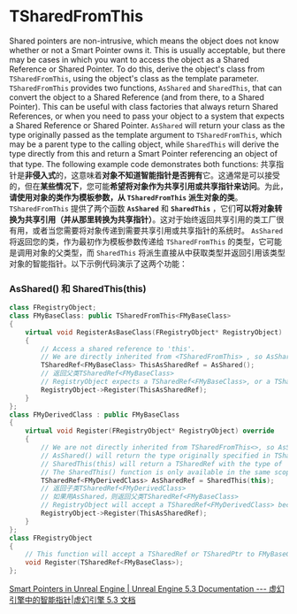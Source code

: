 # TSharedFromThis

Shared pointers are non-intrusive, which means the object does not know whether or not a Smart Pointer owns it. This is usually acceptable, but there may be cases in which you want to access the object as a Shared Reference or Shared Pointer. To do this, derive the object's class from `TSharedFromThis`, using the object's class as the template parameter. `TSharedFromThis` provides two functions, `AsShared` and `SharedThis`, that can convert the object to a Shared Reference (and from there, to a Shared Pointer). This can be useful with class factories that always return Shared References, or when you need to pass your object to a system that expects a Shared Reference or Shared Pointer. `AsShared` will return your class as the type originally passed as the template argument to `TSharedFromThis`, which may be a parent type to the calling object, while `SharedThis` will derive the type directly from this and return a Smart Pointer referencing an object of that type. The following example code demonstrates both functions:
共享指针是**非侵入式**的，这意味着**对象不知道智能指针是否拥有**它。这通常是可以接受的，但在**某些情况下**，您可能**希望将对象作为共享引用或共享指针来访问**。为此，**请使用对象的类作为模板参数，从 `TSharedFromThis` 派生对象的类**。 `TSharedFromThis` 提供了两个函数 **`AsShared`** 和 **`SharedThis`** ，它们**可以将对象转换为共享引用（并从那里转换为共享指针）**。这对于始终返回共享引用的类工厂很有用，或者当您需要将对象传递到需要共享引用或共享指针的系统时。 `AsShared` 将返回您的类，作为最初作为模板参数传递给 `TSharedFromThis` 的类型，它可能是调用对象的父类型，而 `SharedThis` 将派生直接从中获取类型并返回引用该类型对象的智能指针。以下示例代码演示了这两个功能：

### AsShared() 和 SharedThis(this)

```cpp
class FRegistryObject;
class FMyBaseClass: public TSharedFromThis<FMyBaseClass>
{
    virtual void RegisterAsBaseClass(FRegistryObject* RegistryObject)
    {
        // Access a shared reference to 'this'.
        // We are directly inherited from <TSharedFromThis> , so AsShared() and SharedThis(this) return the same type.
        TSharedRef<FMyBaseClass> ThisAsSharedRef = AsShared();
        // 返回父类TSharedRef<FMyBaseClass>
        // RegistryObject expects a TSharedRef<FMyBaseClass>, or a TSharedPtr<FMyBaseClass>. TSharedRef can implicitly be converted to a TSharedPtr.
        RegistryObject->Register(ThisAsSharedRef);
    }
};
class FMyDerivedClass : public FMyBaseClass
{
    virtual void Register(FRegistryObject* RegistryObject) override
    {
        // We are not directly inherited from TSharedFromThis<>, so AsShared() and SharedThis(this) return different types.
        // AsShared() will return the type originally specified in TSharedFromThis<> - TSharedRef<FMyBaseClass> in this example.
        // SharedThis(this) will return a TSharedRef with the type of 'this' - TSharedRef<FMyDerivedClass> in this example.
        // The SharedThis() function is only available in the same scope as the 'this' pointer.
        TSharedRef<FMyDerivedClass> AsSharedRef = SharedThis(this);
        // 返回子类TSharedRef<FMyDerivedClass>
        // 如果用AsShared，则返回父类TSharedRef<FMyBaseClass>
        // RegistryObject will accept a TSharedRef<FMyDerivedClass> because FMyDerivedClass is a type of FMyBaseClass.
        RegistryObject->Register(ThisAsSharedRef);
    }
};
class FRegistryObject
{
    // This function will accept a TSharedRef or TSharedPtr to FMyBaseClass or any of its children.
    void Register(TSharedRef<FMyBaseClass>);
};
```

[Smart Pointers in Unreal Engine | Unreal Engine 5.3 Documentation --- 虚幻引擎中的智能指针|虚幻引擎 5.3 文档](https://docs.unrealengine.com/5.3/en-US/smart-pointers-in-unreal-engine/)